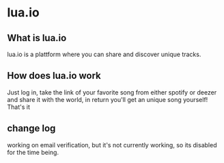 # lua.io

## What is lua.io
lua.io is a plattform where you can share and discover unique tracks.

## How does lua.io work
Just log in, take the link of your favorite song from either spotify or deezer and share it with the world, in return you'll get an unique song yourself! That's it

## change log
working on email verification, but it's not currently working, so its disabled for the time being.

